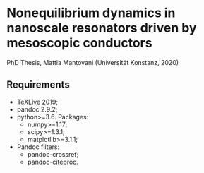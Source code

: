# Nonequilibrium dynamics in nanoscale resonators driven by mesoscopic conductors

PhD Thesis, Mattia Mantovani (Universität Konstanz, 2020)

## Requirements
* TeXLive 2019;
* pandoc 2.9.2;
* python>=3.6. Packages:
	- numpy>=1.17;
	- scipy>=1.3.1;
	- matplotlib>=3.1.1;
* Pandoc filters:
	- pandoc-crossref;
	- pandoc-citeproc.



